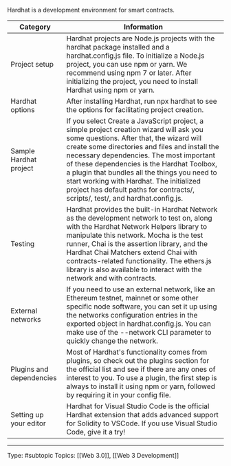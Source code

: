 Hardhat is a development environment for smart contracts.

| Category                 | Information                                                                                                                                                                                                                                                                                                                                                                                                                                                    |
|--------------------------|----------------------------------------------------------------------------------------------------------------------------------------------------------------------------------------------------------------------------------------------------------------------------------------------------------------------------------------------------------------------------------------------------------------------------------------------------------------|
| Project setup            | Hardhat projects are Node.js projects with the hardhat package installed and a hardhat.config.js file. To initialize a Node.js project, you can use npm or yarn. We recommend using npm 7 or later. After initializing the project, you need to install Hardhat using npm or yarn.                                                                                                                                                                             |
| Hardhat options          | After installing Hardhat, run npx hardhat to see the options for facilitating project creation.                                                                                                                                                                                                                                                                                                                                                                |
| Sample Hardhat project   | If you select Create a JavaScript project, a simple project creation wizard will ask you some questions. After that, the wizard will create some directories and files and install the necessary dependencies. The most important of these dependencies is the Hardhat Toolbox, a plugin that bundles all the things you need to start working with Hardhat. The initialized project has default paths for contracts/, scripts/, test/, and hardhat.config.js. |
| Testing                  | Hardhat provides the built-in Hardhat Network as the development network to test on, along with the Hardhat Network Helpers library to manipulate this network. Mocha is the test runner, Chai is the assertion library, and the Hardhat Chai Matchers extend Chai with contracts-related functionality. The ethers.js library is also available to interact with the network and with contracts.                                                              |
| External networks        | If you need to use an external network, like an Ethereum testnet, mainnet or some other specific node software, you can set it up using the networks configuration entries in the exported object in hardhat.config.js. You can make use of the --network CLI parameter to quickly change the network.                                                                                                                                                         |
| Plugins and dependencies | Most of Hardhat's functionality comes from plugins, so check out the plugins section for the official list and see if there are any ones of interest to you. To use a plugin, the first step is always to install it using npm or yarn, followed by requiring it in your config file.                                                                                                                                                                          |
| Setting up your editor   | Hardhat for Visual Studio Code is the official Hardhat extension that adds advanced support for Solidity to VSCode. If you use Visual Studio Code, give it a try!                                                                                                                                                                                                                                                                                              |


___
Type: #subtopic 
Topics: [[Web 3.0]], [[Web 3 Development]]

